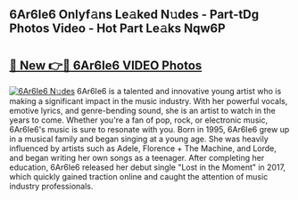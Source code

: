 ## 6Ar6Ie6 Onlyf𝚊ns Le𝚊ked N𝚞des - Part-tDg Photos Video - Hot Part Le𝚊ks Nqw6P

# <h2><a href="http://ab79770.deff.icu/?id=6Ar6Ie6">🔗 New 👉🔴 6Ar6Ie6 VIDEO Photos</a></h2>

[![6Ar6Ie6 N𝚞des](https://i.imgur.com/rIISA9y.gif)](http://ab79770.deff.icu/?id=6Ar6Ie6)
6Ar6Ie6 is a talented and innovative young artist who is making a significant impact in the music industry. With her powerful vocals, emotive lyrics, and genre-bending sound, she is an artist to watch in the years to come. Whether you're a fan of pop, rock, or electronic music, 6Ar6Ie6's music is sure to resonate with you. Born in 1995, 6Ar6Ie6 grew up in a musical family and began singing at a young age. She was heavily influenced by artists such as Adele, Florence + The Machine, and Lorde, and began writing her own songs as a teenager. After completing her education, 6Ar6Ie6 released her debut single "Lost in the Moment" in 2017, which quickly gained traction online and caught the attention of music industry professionals.
